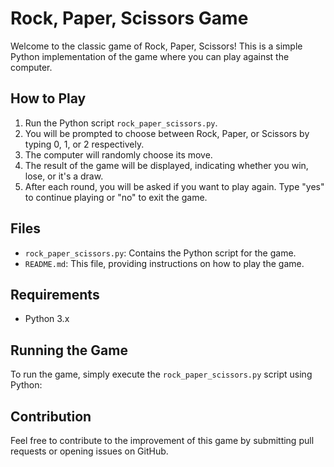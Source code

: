 # Rock, Paper, Scissors Game

Welcome to the classic game of Rock, Paper, Scissors! This is a simple Python implementation of the game where you can play against the computer.

## How to Play

1. Run the Python script `rock_paper_scissors.py`.
2. You will be prompted to choose between Rock, Paper, or Scissors by typing 0, 1, or 2 respectively.
3. The computer will randomly choose its move.
4. The result of the game will be displayed, indicating whether you win, lose, or it's a draw.
5. After each round, you will be asked if you want to play again. Type "yes" to continue playing or "no" to exit the game.

## Files

- `rock_paper_scissors.py`: Contains the Python script for the game.
- `README.md`: This file, providing instructions on how to play the game.

## Requirements

- Python 3.x

## Running the Game

To run the game, simply execute the `rock_paper_scissors.py` script using Python:


## Contribution

Feel free to contribute to the improvement of this game by submitting pull requests or opening issues on GitHub.
